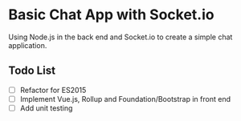 # Basic Chat App with Socket.io

Using Node.js in the back end and Socket.io to create a simple chat application.

## Todo List

- [ ] Refactor for ES2015
- [ ] Implement Vue.js, Rollup and Foundation/Bootstrap in front end
- [ ] Add unit testing
